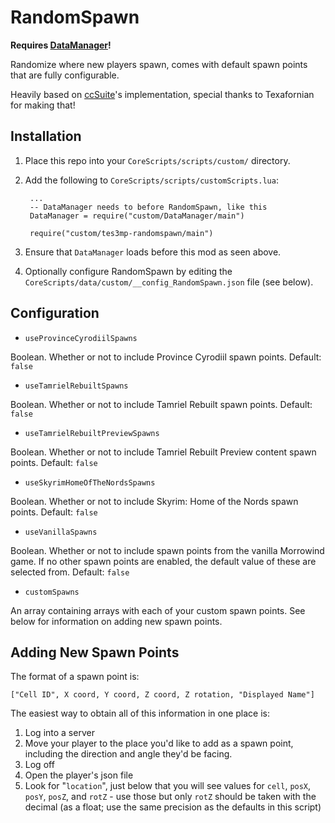 # RandomSpawn

**Requires [DataManager](https://github.com/tes3mp-scripts/DataManager)!**

Randomize where new players spawn, comes with default spawn points that are fully configurable.

Heavily based on [ccSuite](https://github.com/Texafornian/ccSuite)'s implementation, special thanks to Texafornian for making that!

## Installation

1. Place this repo into your `CoreScripts/scripts/custom/` directory.

1. Add the following to `CoreScripts/scripts/customScripts.lua`:

        ...
        -- DataManager needs to before RandomSpawn, like this
        DataManager = require("custom/DataManager/main")

        require("custom/tes3mp-randomspawn/main")

1. Ensure that `DataManager` loads before this mod as seen above.

1. Optionally configure RandomSpawn by editing the `CoreScripts/data/custom/__config_RandomSpawn.json` file (see below).

## Configuration

* `useProvinceCyrodiilSpawns`

Boolean.  Whether or not to include Province Cyrodiil spawn points.  Default: `false`

* `useTamrielRebuiltSpawns`

Boolean.  Whether or not to include Tamriel Rebuilt spawn points.  Default: `false`

* `useTamrielRebuiltPreviewSpawns`

Boolean.  Whether or not to include Tamriel Rebuilt Preview content spawn points.  Default: `false`

* `useSkyrimHomeOfTheNordsSpawns`

Boolean.  Whether or not to include Skyrim: Home of the Nords spawn points.  Default: `false`

* `useVanillaSpawns`

Boolean.  Whether or not to include spawn points from the vanilla Morrowind game.  If no other spawn points are enabled, the default value of these are selected from.  Default: `false`

* `customSpawns`

An array containing arrays with each of your custom spawn points.  See below for information on adding new spawn points.

## Adding New Spawn Points

The format of a spawn point is:

    ["Cell ID", X coord, Y coord, Z coord, Z rotation, "Displayed Name"]

The easiest way to obtain all of this information in one place is:

1. Log into a server
1. Move your player to the place you'd like to add as a spawn point, including the direction and angle they'd be facing.
1. Log off
1. Open the player's json file
1. Look for "`location`", just below that you will see values for `cell`, `posX`, `posY`, `posZ`, and `rotZ` - use those but only `rotZ` should be taken with the decimal (as a float; use the same precision as the defaults in this script)
